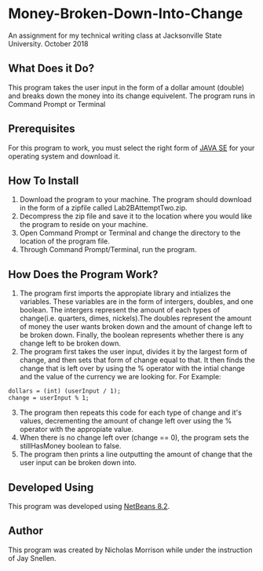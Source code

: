 # Money-Broken-Down-Into-Change
An assignment for my technical writing class at Jacksonville State University. October 2018
## What Does it Do?
This program takes the user input in the form of a dollar amount (double) and breaks down the money into its change equivelent. The program runs in Command Prompt or Terminal
## Prerequisites
For this program to work, you must select the right form of [JAVA SE](https://www.oracle.com/technetwork/java/javase/downloads/jdk8-downloads-2133151.html) for your operating system and download it.
## How To Install
1. Download the program to your machine. The program should download in the form of a zipfile called Lab2BAttemptTwo.zip.
2. Decompress the zip file and save it to the location where you would like the program to reside on your machine.
3. Open Command Prompt or Terminal and change the directory to the location of the program file.
4. Through Command Prompt/Terminal, run the program. 
## How Does the Program Work?
1. The program first imports the appropiate library and intializes the variables. These variables are in the form of intergers, doubles, and one boolean. The intergers represent the amount of each types of change(i.e. quarters, dimes, nickels).The doubles represent the amount of money the user wants broken down and the amount of change left to be broken down. Finally, the boolean represents whether there is any change left to be broken down. 
2. The program first takes the user input, divides it by the largest form of change, and then sets that form of change equal to that. It then finds the change that is left over by using the % operator with the intial change and the value of the currency we are looking for.
For Example:
```
dollars = (int) (userInput / 1); 
change = userInput % 1;
```
3. The program then repeats this code for each type of change and it's values, decrementing the amount of change left over using the % operator with the appropiate value. 
4. When there is no change left over (change == 0), the program sets the stillHasMoney boolean to false. 
5. The program then prints a line outputting the amount of change that the user input can be broken down into.
## Developed Using 
This program was developed using [NetBeans 8.2](https://netbeans.org/downloads/).  
## Author
This program was created by Nicholas Morrison while under the instruction of Jay Snellen.
